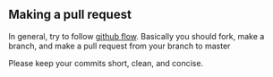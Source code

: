 ## Making a pull request

In general, try to follow [github
flow](https://guides.github.com/introduction/flow/). Basically you should fork,
make a branch, and make a pull request from your branch to master

Please keep your commits short, clean, and concise.
